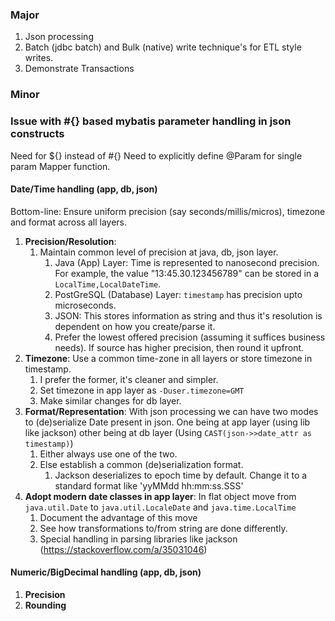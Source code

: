 ### Major

1. Json processing
1. Batch (jdbc batch) and Bulk (native) write technique's for ETL style writes.
1. Demonstrate Transactions


### Minor 

### Issue with #{} based mybatis parameter handling in json constructs
  
  Need for ${} instead of #{}
  Need to explicitly define @Param for single param Mapper function.

#### Date/Time handling (app, db, json)

Bottom-line: Ensure uniform precision (say seconds/millis/micros), timezone and format across all layers.

1. **Precision/Resolution**: 
   1. Maintain common level of precision at java, db, json layer.
      1. Java (App) Layer: Time is represented to nanosecond precision. For example, the value "13:45.30.123456789" can be stored in a `LocalTime,LocalDateTime`.
      1. PostGreSQL (Database) Layer: `timestamp` has precision upto microseconds. 
      1. JSON: This stores information as string and thus it's resolution is dependent on how you create/parse it.
      1. Prefer the lowest offered precision (assuming it suffices business needs). If source has higher precision, then
      round it upfront.  
1. **Timezone**: Use a common time-zone in all layers or store timezone in timestamp.
   1. I prefer the former, it's cleaner and simpler.
   1. Set timezone in app layer as `-Duser.timezone=GMT`
   1. Make similar changes for db layer.  
1. **Format/Representation**: With json processing we can have two modes to (de)serialize Date present in json. 
   One being at app layer (using lib like jackson) other being at db layer (Using `CAST(json->>date_attr as timestamp)`)
   1. Either always use one of the two.
   1. Else establish a common (de)serialization format.
      1. Jackson deserializes to epoch time by default. Change it to a standard format like 'yyMMdd hh:mm:ss.SSS'    
1. **Adopt modern date classes in app layer**: In flat object move from `java.util.Date` to `java.util.LocaleDate` and `java.time.LocalTime`
   1. Document the advantage of this move
   1. See how transformations to/from string are done differently.
   1. Special handling in parsing libraries like jackson (https://stackoverflow.com/a/35031046)
   
#### Numeric/BigDecimal handling (app, db, json)

1. **Precision**
1. **Rounding**